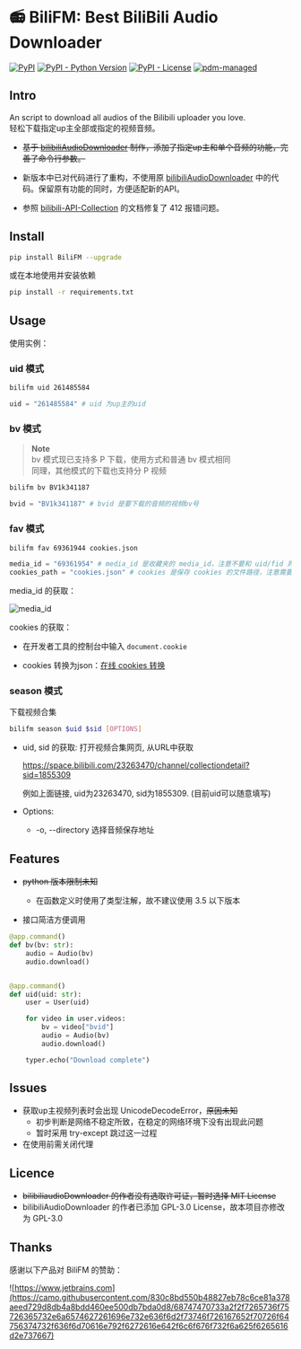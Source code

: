 # 📻 BiliFM: Best BiliBili Audio Downloader

[![PyPI](https://img.shields.io/pypi/v/BiliFM?style=flat-square)](https://pypi.org/project/BiliFM/)
[![PyPI - Python Version](https://img.shields.io/pypi/pyversions/BiliFM?style=flat-square)](https://pypi.org/project/BiliFM/)
[![PyPI - License](https://img.shields.io/pypi/l/BiliFM?style=flat-square)](https://github.com/jingfelix/BiliFM/blob/main/LICENSE)
[![pdm-managed](https://img.shields.io/badge/pdm-managed-blueviolet)](https://pdm-project.org)

## Intro

An script to download all audios of the Bilibili uploader you love.  
轻松下载指定up主全部或指定的视频音频。

- ~~基于 [bilibiliAudioDownloader](https://github.com/nuster1128/bilibiliAudioDownloader) 制作，添加了指定up主和单个音频的功能，完善了命令行参数。~~

- 新版本中已对代码进行了重构，不使用原 [bilibiliAudioDownloader](https://github.com/nuster1128/bilibiliAudioDownloader) 中的代码。保留原有功能的同时，方便适配新的API。

- 参照 [bilibili-API-Collection](https://github.com/SocialSisterYi/bilibili-API-collect/blob/master/docs/misc/sign/wbi.md) 的文档修复了 412 报错问题。

## Install

```bash
pip install BiliFM --upgrade
```

或在本地使用并安装依赖

```bash
pip install -r requirements.txt
```

## Usage

使用实例：

### uid 模式

```Bash
bilifm uid 261485584
```

```python
uid = "261485584" # uid 为up主的uid
```

### bv 模式

> **Note**  
bv 模式现已支持多 P 下载，使用方式和普通 bv 模式相同  
同理，其他模式的下载也支持分 P 视频

```bash
bilifm bv BV1k341187
```

```python
bvid = "BV1k341187" # bvid 是要下载的音频的视频bv号
```

### fav 模式

```bash
bilifm fav 69361944 cookies.json
```

```python
media_id = "69361954" # media_id 是收藏夹的 media_id，注意不要和 uid/fid 弄混
cookies_path = "cookies.json" # cookies 是保存 cookies 的文件路径，注意需要转换为 json
```

media_id 的获取：

![media_id](./assets/fav.png)

cookies 的获取：

- 在开发者工具的控制台中输入 `document.cookie`

- cookies 转换为json：[在线 cookies 转换](https://uutool.cn/cookie2json/)

### season 模式
下载视频合集
```bash
bilifm season $uid $sid [OPTIONS]
```
- uid, sid 的获取:
  打开视频合集网页, 从URL中获取

  https://space.bilibili.com/23263470/channel/collectiondetail?sid=1855309

  例如上面链接, uid为23263470, sid为1855309. (目前uid可以随意填写)
- Options:
  - -o, --directory 选择音频保存地址



## Features

- ~~python 版本限制未知~~
  - 在函数定义时使用了类型注解，故不建议使用 3.5 以下版本

- 接口简洁方便调用

```python
@app.command()
def bv(bv: str):
    audio = Audio(bv)
    audio.download()


@app.command()
def uid(uid: str):
    user = User(uid)

    for video in user.videos:
        bv = video["bvid"]
        audio = Audio(bv)
        audio.download()

    typer.echo("Download complete")
```

## Issues

- 获取up主视频列表时会出现 UnicodeDecodeError，~~原因未知~~
  - 初步判断是网络不稳定所致，在稳定的网络环境下没有出现此问题
  - 暂时采用 try-except 跳过这一过程
- 在使用前需关闭代理

## Licence

- ~~bilibiliaudioDownloader 的作者没有选取许可证，暂时选择 MIT License~~
- bilibiliAudioDownloader 的作者已添加 GPL-3.0 License，故本项目亦修改为 GPL-3.0

## Thanks

感谢以下产品对 BiliFM 的赞助：

![https://www.jetbrains.com](https://camo.githubusercontent.com/830c8bd550b48827eb78c6ce81a378aeed729d8db4a8bdd460ee500db7bda0d8/68747470733a2f2f7265736f75726365732e6a6574627261696e732e636f6d2f73746f726167652f70726f64756374732f636f6d70616e792f6272616e642f6c6f676f732f6a625f6265616d2e737667)

